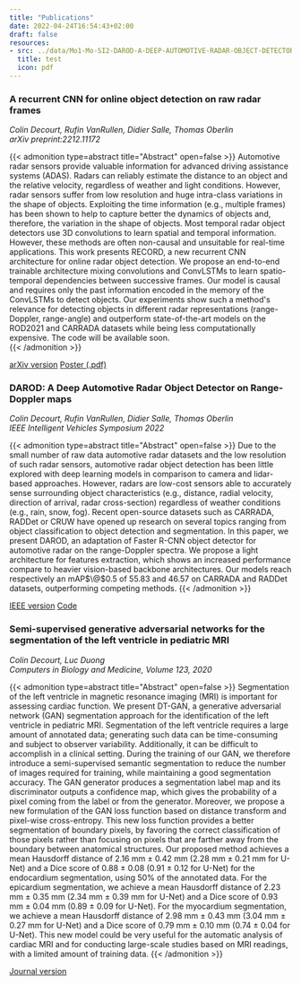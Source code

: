 ```yaml
---
title: "Publications"
date: 2022-04-24T16:54:43+02:00
draft: false
resources:
- src: ../data/Mo1-Mo-SI2-DAROD-A-DEEP-AUTOMOTIVE-RADAR-OBJECT-DETECTOR-ON-RANGE-DOPPLER-MAPS.pdf
  title: test
  icon: pdf
---
```


### A recurrent CNN for online object detection on raw radar frames
*Colin Decourt, Rufin VanRullen, Didier Salle, Thomas Oberlin*  
*arXiv preprint:2212.11172*

{{< admonition type=abstract title="Abstract" open=false >}}
Automotive radar sensors provide valuable information for advanced driving assistance systems (ADAS). Radars can reliably estimate the distance to an object and the relative velocity, regardless of weather and light conditions. However, radar sensors suffer from low resolution and huge intra-class variations in the shape of objects. Exploiting the time information (e.g., multiple frames) has been shown to help to capture better the dynamics of objects and, therefore, the variation in the shape of objects. Most temporal radar object detectors use 3D convolutions to learn spatial and temporal information. However, these methods are often non-causal and unsuitable for real-time applications. This work presents RECORD, a new recurrent CNN architecture for online radar object detection. We propose an end-to-end trainable architecture mixing convolutions and ConvLSTMs to learn spatio-temporal dependencies between successive frames. Our model is causal and requires only the past information encoded in the memory of the ConvLSTMs to detect objects. Our experiments show such a method's relevance for detecting objects in different radar representations (range-Doppler, range-angle) and outperform state-of-the-art models on the ROD2021 and CARRADA datasets while being less computationally expensive. The code will be available soon.  
{{< /admonition >}}

[arXiv version](https://arxiv.org/abs/2212.11172) [Poster (.pdf)](/pdf/poster_IV22_decourt_darod.pdf)


### DAROD: A Deep Automotive Radar Object Detector on Range-Doppler maps
*Colin Decourt, Rufin VanRullen, Didier Salle, Thomas Oberlin*  
*IEEE Intelligent Vehicles Symposium 2022*

{{< admonition type=abstract title="Abstract" open=false >}}
Due to the small number of raw data automotive radar datasets and the low resolution of such radar sensors, automotive radar object detection has been little explored with deep learning models in comparison to camera and lidar-based approaches. However, radars are low-cost sensors able to accurately sense surrounding object characteristics (e.g., distance, radial velocity, direction of arrival, radar cross-section) regardless of weather conditions (e.g., rain, snow, fog). Recent open-source datasets such as CARRADA, RADDet or CRUW have opened up research on several topics ranging from object classification to object detection and segmentation. In this paper, we present DAROD, an adaptation of Faster R-CNN object detector for automotive radar on the range-Doppler spectra. We propose a light architecture for features extraction, which shows an increased performance compare to heavier vision-based backbone architectures. Our models reach respectively an mAP$\@$0.5 of 55.83 and 46.57 on CARRADA and RADDet datasets, outperforming competing methods. 
{{< /admonition >}}

[IEEE version](https://ieeexplore.ieee.org/document/9827281) [Code]()

### Semi-supervised generative adversarial networks for the segmentation of the left ventricle in pediatric MRI  
*Colin Decourt, Luc Duong*  
*Computers in Biology and Medicine, Volume 123, 2020*

{{< admonition type=abstract title="Abstract" open=false >}}
Segmentation of the left ventricle in magnetic resonance imaging (MRI) is important for assessing cardiac function. We present DT-GAN, a generative adversarial network (GAN) segmentation approach for the identification of the left ventricle in pediatric MRI. Segmentation of the left ventricle requires a large amount of annotated data; generating such data can be time-consuming and subject to observer variability. Additionally, it can be difficult to accomplish in a clinical setting. During the training of our GAN, we therefore introduce a semi-supervised semantic segmentation to reduce the number of images required for training, while maintaining a good segmentation accuracy. The GAN generator produces a segmentation label map and its discriminator outputs a confidence map, which gives the probability of a pixel coming from the label or from the generator. Moreover, we propose a new formulation of the GAN loss function based on distance transform and pixel-wise cross-entropy. This new loss function provides a better segmentation of boundary pixels, by favoring the correct classification of those pixels rather than focusing on pixels that are farther away from the boundary between anatomical structures. Our proposed method achieves a mean Hausdorff distance of 2.16 mm $\pm$  0.42 mm (2.28 mm $\pm$ 0.21 mm for U-Net) and a Dice score of 0.88 $\pm$ 0.08 (0.91 $\pm$ 0.12 for U-Net) for the endocardium segmentation, using 50% of the annotated data. For the epicardium segmentation, we achieve a mean Hausdorff distance of 2.23 mm $\pm$ 0.35 mm (2.34 mm $\pm$ 0.39 mm for U-Net) and a Dice score of 0.93 mm $\pm$ 0.04 mm (0.89 $\pm$ 0.09 for U-Net). For the myocardium segmentation, we achieve a mean Hausdorff distance of 2.98 mm $\pm$ 0.43 mm (3.04 mm $\pm$ 0.27 mm for U-Net) and a Dice score of 0.79 mm $\pm$ 0.10 mm (0.74 $\pm$ 0.04 for U-Net). This new model could be very useful for the automatic analysis of cardiac MRI and for conducting large-scale studies based on MRI readings, with a limited amount of training data.
{{< /admonition >}}

[Journal version](https://doi.org/10.1016/j.compbiomed.2020.103884)
